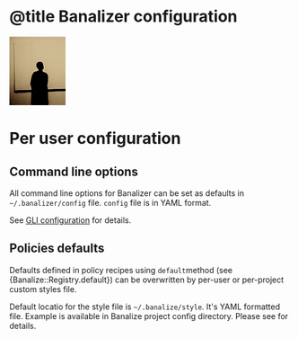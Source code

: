 # @title Banalizer configuration

![banalize](images/banalize_small.png)

# Per user configuration

## Command line options

All command line options for Banalizer can be set as defaults in `~/.banalizer/config` file. `config` file is in YAML format. 

See [GLI configuration](https://github.com/davetron5000/gli/wiki/Config) for details.

## Policies defaults

Defaults defined in policy recipes using `default`method  (see {Banalize::Registry.default}) can be overwritten by per-user or per-project custom styles file. 

Default locatio for the style file is `~/.banalize/style`. It's YAML formatted file. Example is available in Banalize project config directory. Please see for details.
